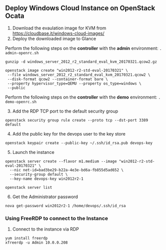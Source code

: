 
## Deploy Windows Cloud Instance on OpenStack Ocata

1. Download the evaulation image for KVM from https://cloudbase.it/windows-cloud-images/
2. Deploy the downloaded image to Glance

Perform the following steps on the **controller** with the **admin** environment: `. admin-openrc.sh`

  ```
  gunzip -d windows_server_2012_r2_standard_eval_kvm_20170321.qcow2.gz
  
  openstack image create "win2012-r2-std-eval-20170321" \
   --file windows_server_2012_r2_standard_eval_kvm_20170321.qcow2 \
   --disk-format qcow2 --container-format bare \
   --property hypervisor_type=QEMU --property os_type=windows \
   --public
  ```

Perform the following steps on the **controller** with the **demo** environment: `. demo-openrc.sh`
  
3. Add the RDP TCP port to the default security group
  ```
  openstack security group rule create --proto tcp --dst-port 3389 default
  ```

4. Add the public key for the devops user to the key store
  ```
  openstack keypair create --public-key ~/.ssh/id_rsa.pub devops-key
  ```
  
5. Launch the instance
  ```
  openstack server create --flavor m1.medium --image "win2012-r2-std-eval-20170321" \
    --nic net-id=bad3be29-b22a-4e3e-bd6a-fb855d5ad652 \
    --security-group default \
    --key-name devops-key win2012r2-1
    
  openstack server list
  
  ```
6. Get the Administrator password

  ```
  nova get-password win2012r2-1 /home/devops/.ssh/id_rsa
  ```
  
### Using FreeRDP to connect to the Instance

1. Connect to the instance via RDP

  ```
  yum install freerdp
  xfreerdp -u Admin 10.0.0.208
  ```
  
  
